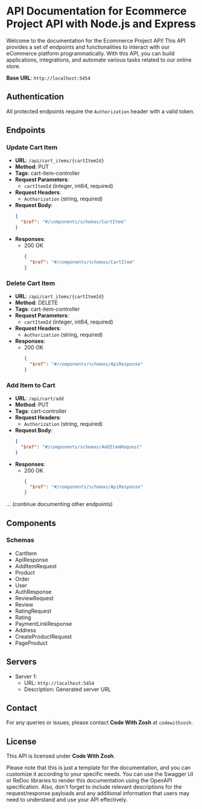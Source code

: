 

# API Documentation for Ecommerce Project API with Node.js and Express

Welcome to the documentation for the Ecommerce Project API! This API provides a set of endpoints and functionalities to interact with our eCommerce platform programmatically. With this API, you can build applications, integrations, and automate various tasks related to our online store.

**Base URL**: `http://localhost:5454`

## Authentication

All protected endpoints require the `Authorization` header with a valid token.

## Endpoints

### Update Cart Item

- **URL**: `/api/cart_items/{cartItemId}`
- **Method**: PUT
- **Tags**: cart-item-controller
- **Request Parameters**:
  - `cartItemId` (integer, int64, required)
- **Request Headers**:
  - `Authorization` (string, required)
- **Request Body**:
  ```json
  {
    "$ref": "#/components/schemas/CartItem"
  }
  ```
- **Responses**:
  - 200 OK
    ```json
    {
      "$ref": "#/components/schemas/CartItem"
    }
    ```

### Delete Cart Item

- **URL**: `/api/cart_items/{cartItemId}`
- **Method**: DELETE
- **Tags**: cart-item-controller
- **Request Parameters**:
  - `cartItemId` (integer, int64, required)
- **Request Headers**:
  - `Authorization` (string, required)
- **Responses**:
  - 200 OK
    ```json
    {
      "$ref": "#/components/schemas/ApiResponse"
    }
    ```

### Add Item to Cart

- **URL**: `/api/cart/add`
- **Method**: PUT
- **Tags**: cart-controller
- **Request Headers**:
  - `Authorization` (string, required)
- **Request Body**:
  ```json
  {
    "$ref": "#/components/schemas/AddItemRequest"
  }
  ```
- **Responses**:
  - 200 OK
    ```json
    {
      "$ref": "#/components/schemas/ApiResponse"
    }
    ```

... (continue documenting other endpoints)

## Components

### Schemas

- CartItem
- ApiResponse
- AddItemRequest
- Product
- Order
- User
- AuthResponse
- ReviewRequest
- Review
- RatingRequest
- Rating
- PaymentLinkResponse
- Address
- CreateProductRequest
- PageProduct

## Servers

- Server 1:
  - URL: `http://localhost:5454`
  - Description: Generated server URL

## Contact

For any queries or issues, please contact **Code With Zosh** at `codewithzosh`.

## License

This API is licensed under **Code With Zosh**.

Please note that this is just a template for the documentation, and you can customize it according to your specific needs. You can use the Swagger UI or ReDoc libraries to render this documentation using the OpenAPI specification. Also, don't forget to include relevant descriptions for the request/response payloads and any additional information that users may need to understand and use your API effectively.
